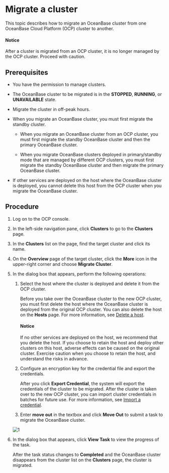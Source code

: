 # Migrate a cluster

This topic describes how to migrate an OceanBase cluster from one OceanBase Cloud Platform (OCP) cluster to another.

<main id="notice" type='alert'>
<h4>Notice</h4>
<p>After a cluster is migrated from an OCP cluster, it is no longer managed by the OCP cluster. Proceed with caution. </p>
</main>

## Prerequisites

* You have the permission to manage clusters.

* The OceanBase cluster to be migrated is in the **STOPPED**, **RUNNING**, or **UNAVAILABLE** state.

* Migrate the cluster in off-peak hours.

* When you migrate an OceanBase cluster, you must first migrate the standby cluster.

  * When you migrate an OceanBase cluster from an OCP cluster, you must first migrate the standby OceanBase cluster and then the primary OceanBase cluster.

  * When you migrate OceanBase clusters deployed in primary/standby mode that are managed by different OCP clusters, you must first migrate the standby OceanBase cluster and then migrate the primary OceanBase cluster.

* If other services are deployed on the host where the OceanBase cluster is deployed, you cannot delete this host from the OCP cluster when you migrate the OceanBase cluster.

## Procedure

1. Log on to the OCP console.

2. In the left-side navigation pane, click **Clusters** to go to the **Clusters** page.

3. In the **Clusters** list on the page, find the target cluster and click its name.

4. On the **Overview** page of the target cluster, click the **More** icon in the upper-right corner and choose **Migrate Cluster**.

5. In the dialog box that appears, perform the following operations:

   1. Select the host where the cluster is deployed and delete it from the OCP cluster.

      Before you take over the OceanBase cluster to the new OCP cluster, you must first delete the host where the OceanBase cluster is deployed from the original OCP cluster. You can also delete the host on the **Hosts** page. For more information, see [Delete a host](../../850.host-features/550.delete-a-host.md).

        <main id="notice" type='alert'>
        <h4>Notice</h4>
        <p>If no other services are deployed on the host, we recommend that you delete the host. If you choose to retain the host and deploy other clusters on this host, adverse effects can be caused on the original cluster. Exercise caution when you choose to retain the host, and understand the risks in advance. </p>
        </main>

   2. Configure an encryption key for the credential file and export the credentials.

      After you click **Export Credential**, the system will export the credentials of the cluster to be migrated. After the cluster is taken over to the new OCP cluster, you can import cluster credentials in batches for future use. For more information, see [Import a credential](../../1600.system-management-features/700.manage-password-box/300.import-connection.md).

   3. Enter **move out** in the textbox and click **Move Out** to submit a task to migrate the OceanBase cluster.

   ![1](https://obbusiness-private.oss-cn-shanghai.aliyuncs.com/doc/img/ocp/422/%E8%BF%81%E5%87%BAob%E9%9B%86%E7%BE%A41.png)

6. In the dialog box that appears, click **View Task** to view the progress of the task.

   After the task status changes to **Completed** and the OceanBase cluster disappears from the cluster list on the **Clusters** page, the cluster is migrated.

